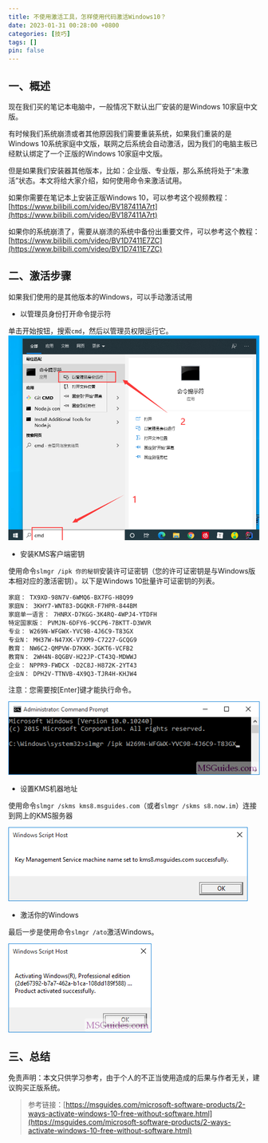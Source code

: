 ```yaml
---
title: 不使用激活工具，怎样使用代码激活Windows10？
date: 2023-01-31 00:28:00 +0800
categories: [技巧]
tags: []
pin: false
---
```


## 一、概述

现在我们买的笔记本电脑中，一般情况下默认出厂安装的是Windows 10家庭中文版。

有时候我们系统崩溃或者其他原因我们需要重装系统，如果我们重装的是Windows 10系统家庭中文版，联网之后系统会自动激活，因为我们的电脑主板已经默认绑定了一个正版的Windows 10家庭中文版。

但是如果我们安装器其他版本，比如：企业版、专业版，那么系统将处于“未激活”状态。本文将给大家介绍，如何使用命令来激活试用。

如果你需要在笔记本上安装正版Windows 10，可以参考这个视频教程：[https://www.bilibili.com/video/BV187411A7rt](https://www.bilibili.com/video/BV187411A7rt)

如果你的系统崩溃了，需要从崩溃的系统中备份出重要文件，可以参考这个教程：[https://www.bilibili.com/video/BV1D7411E7ZC](https://www.bilibili.com/video/BV1D7411E7ZC)

## 二、激活步骤

如果我们使用的是其他版本的Windows，可以手动激活试用

- 以管理员身份打开命令提示符

单击开始按钮，搜索`cmd`，然后以管理员权限运行它。
![01.png](/img/skill/03-01.png)

- 安装KMS客户端密钥

使用命令`slmgr /ipk 你的秘钥`安装许可证密钥（您的许可证密钥是与Windows版本相对应的激活密钥）。以下是Windows 10批量许可证密钥的列表。

```text
家庭： TX9XD-98N7V-6WMQ6-BX7FG-H8Q99
家庭N： 3KHY7-WNT83-DGQKR-F7HPR-844BM
家庭单一语言： 7HNRX-D7KGG-3K4RQ-4WPJ4-YTDFH
特定国家版： PVMJN-6DFY6-9CCP6-7BKTT-D3WVR
专业： W269N-WFGWX-YVC9B-4J6C9-T83GX
专业N： MH37W-N47XK-V7XM9-C7227-GCQG9
教育： NW6C2-QMPVW-D7KKK-3GKT6-VCFB2
教育N： 2WH4N-8QGBV-H22JP-CT43Q-MDWWJ
企业： NPPR9-FWDCX -D2C8J-H872K-2YT43
企业N： DPH2V-TTNVB-4X9Q3-TJR4H-KHJW4
```

注意：您需要按[Enter]键才能执行命令。

![02.png](/img/skill/03-02.png)

- 设置KMS机器地址

使用命令`slmgr /skms kms8.msguides.com`（或者`slmgr /skms s8.now.im`）连接到网上的KMS服务器

![03.png](/img/skill/03-03.png)

- 激活你的Windows

最后一步是使用命令`slmgr /ato`激活Windows。

![04.png](/img/skill/03-04.png)

## 三、总结

免责声明：本文只供学习参考，由于个人的不正当使用造成的后果与作者无关，建议购买正版系统。

> 参考链接：[https://msguides.com/microsoft-software-products/2-ways-activate-windows-10-free-without-software.html](https://msguides.com/microsoft-software-products/2-ways-activate-windows-10-free-without-software.html)
